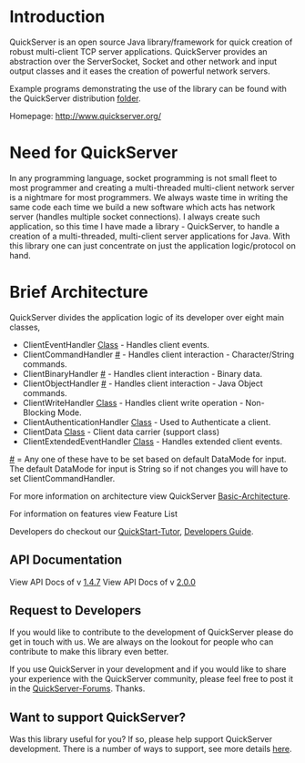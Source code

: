 # Introduction #
QuickServer is an open source Java library/framework for quick creation of robust multi-client TCP server applications. QuickServer provides an abstraction over the ServerSocket, Socket and other network and input output classes and it eases the creation of powerful network servers.

Example programs demonstrating the use of the library can be found with the QuickServer distribution [folder](examples.md).

Homepage: http://www.quickserver.org/


# Need for QuickServer #

In any programming language, socket programming is not small fleet to most programmer and creating a multi-threaded multi-client network server is a nightmare for most programmers. We always waste time in writing the same code each time we build a new software which acts has network server (handles multiple socket connections). I always create such application, so this time I have made a library - QuickServer, to handle a creation of a multi-threaded, multi-client server applications for Java. With this library one can just concentrate on just the application logic/protocol on hand.


# Brief Architecture #
QuickServer divides the application logic of its developer over eight main classes,

  * ClientEventHandler [Class](Optional.md) - Handles client events.
  * ClientCommandHandler [#](#.md) - Handles client interaction - Character/String commands.
  * ClientBinaryHandler [#](#.md) - Handles client interaction - Binary data.
  * ClientObjectHandler [#](#.md) - Handles client interaction - Java Object commands.
  * ClientWriteHandler [Class](Optional.md) - Handles client write operation - Non-Blocking Mode.
  * ClientAuthenticationHandler [Class](Optional.md) - Used to Authenticate a client.
  * ClientData [Class](Optional.md) - Client data carrier (support class)
  * ClientExtendedEventHandler [Class](Optional.md) - Handles extended client events.

[#](#.md) = Any one of these have to be set based on default DataMode for input. The default DataMode for input is String so if not changes you will have to set ClientCommandHandler.

For more information on architecture view QuickServer [Basic-Architecture](Architecture.md).

For information on features view Feature List

Developers do checkout our [QuickStart-Tutor](QuickStartTutor.md), [Developers Guide](DevelopersGuide.md).

## API Documentation ##
View API Docs of v [1.4.7](http://quickserver.org/docs/1.4.7)
View API Docs of v [2.0.0](http://quickserver.org/docs/2.0.0)


## Request to Developers ##
If you would like to contribute to the development of QuickServer please do get in touch with us. We are always on the lookout for people who can contribute to make this library even better.

If you use QuickServer in your development and if you would like to share your experience with the QuickServer community, please feel free to post it in the [QuickServer-Forums](http://groups.google.com/group/quickserver). Thanks.


## Want to support QuickServer? ##
Was this library useful for you? If so, please help support QuickServer development. There is a number of ways to support, see more details [here](http://quickserver.org/support.html).